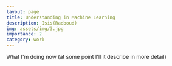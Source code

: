 ```yaml
---
layout: page
title: Understanding in Machine Learning
description: Isis(Radboud)
img: assets/img/3.jpg
importance: 2
category: work
---
```

What I'm doing now
(at some point I'll it describe in more detail)

